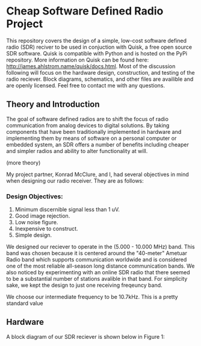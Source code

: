 # Cheap Software Defined Radio Project

This repository covers the design of a simple, low-cost software defined radio (SDR) reciver to be used in conjuction with Quisk, a free open source SDR software. Quisk is compatible with Python and is hosted on the PyPi repository. More information on Quisk can be found here: http://james.ahlstrom.name/quisk/docs.html. Most of the discussion following will focus on the hardware design, construction, and testing of the radio reciever. Block diagrams, schematics, and other files are availible and are openly licensed. Feel free to contact me with any questions.

## Theory and Introduction

The goal of software defined radios are to shift the focus of radio communication from analog devices to digital solutions. By taking components that have been traditionally implemented in hardware and implementing them by means of software on a personal computer or embedded system, an SDR offers a number of benefits including cheaper and simpler radios and ability to alter functionality at will. 

(more theory)

My project partner, Konrad McClure, and I, had several objectives in mind when designing our radio receiver. They are as follows:

### Design Objectives:
1. Minimum discernible signal less than 1 uV.
2. Good image rejection.
3. Low noise figure.
4. Inexpensive to construct.
5. Simple design.

We designed our reciever to operate in the (5.000 - 10.000 MHz) band. This band was chosen because it is centered around the "40-meter" Ametuar Radio band which supports communication worldwide and is considered one of the most reliable all-season long distance communication bands. We also noticed by experimenting with an online SDR radio that there seemed to be a substantial number of stations avalible in that band. For simplicity sake, we kept the design to just one receiving freqeuncy band.

We choose our intermediate frequency to be 10.7kHz. This is a pretty standard value

## Hardware
A block diagram of our SDR reciever is shown below in Figure 1:

